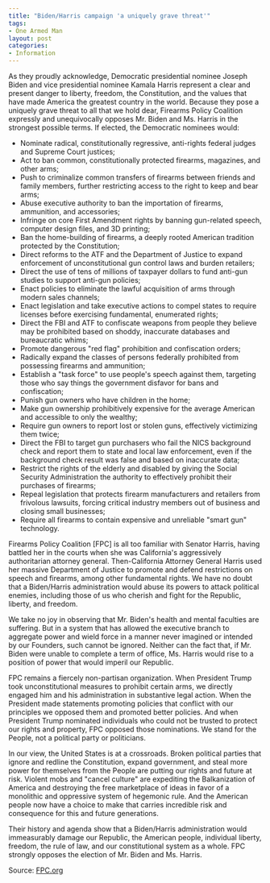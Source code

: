 ```yaml
---
title: "Biden/Harris campaign 'a uniquely grave threat'"
tags:
- One Armed Man
layout: post
categories:
- Information
---
```


As they proudly acknowledge, Democratic presidential nominee Joseph Biden and vice presidential nominee Kamala Harris represent a clear and present danger to liberty, freedom, the Constitution, and the values that have made America the greatest country in the world. Because they pose a uniquely grave threat to all that we hold dear, Firearms Policy Coalition expressly and unequivocally opposes Mr. Biden and Ms. Harris in the strongest possible terms. If elected, the Democratic nominees would:

- Nominate radical, constitutionally regressive, anti-rights federal judges and Supreme Court justices;
- Act to ban common, constitutionally protected firearms, magazines, and other arms;
- Push to criminalize common transfers of firearms between friends and family members, further restricting access to the right to keep and bear arms;
- Abuse executive authority to ban the importation of firearms, ammunition, and accessories;
- Infringe on core First Amendment rights by banning gun-related speech, computer design files, and 3D printing;
- Ban the home-building of firearms, a deeply rooted American tradition protected by the Constitution;
- Direct reforms to the ATF and the Department of Justice to expand enforcement of unconstitutional gun control laws and burden retailers;
- Direct the use of tens of millions of taxpayer dollars to fund anti-gun studies to support anti-gun policies;
- Enact policies to eliminate the lawful acquisition of arms through modern sales channels;
- Enact legislation and take executive actions to compel states to require licenses before exercising fundamental, enumerated rights;
- Direct the FBI and ATF to confiscate weapons from people they believe may be prohibited based on shoddy, inaccurate databases and bureaucratic whims;
- Promote dangerous "red flag" prohibition and confiscation orders;
- Radically expand the classes of persons federally prohibited from possessing firearms and ammunition;
- Establish a "task force" to use people's speech against them, targeting those who say things the government disfavor for bans and confiscation;
- Punish gun owners who have children in the home;
- Make gun ownership prohibitively expensive for the average American and accessible to only the wealthy;
- Require gun owners to report lost or stolen guns, effectively victimizing them twice;
- Direct the FBI to target gun purchasers who fail the NICS background check and report them to state and local law enforcement, even if the background check result was false and based on inaccurate data;
- Restrict the rights of the elderly and disabled by giving the Social Security Administration the authority to effectively prohibit their purchases of firearms;
- Repeal legislation that protects firearm manufacturers and retailers from frivolous lawsuits, forcing critical industry members out of business and closing small businesses;
- Require all firearms to contain expensive and unreliable "smart gun" technology.

Firearms Policy Coalition \[FPC\] is all too familiar with Senator Harris, having battled her in the courts when she was California's aggressively authoritarian attorney general. Then-California Attorney General Harris used her massive Department of Justice to promote and defend restrictions on speech and firearms, among other fundamental rights. We have no doubt that a Biden/Harris administration would abuse its powers to attack political enemies, including those of us who cherish and fight for the Republic, liberty, and freedom.

We take no joy in observing that Mr. Biden's health and mental faculties are suffering. But in a system that has allowed the executive branch to aggregate power and wield force in a manner never imagined or intended by our Founders, such cannot be ignored. Neither can the fact that, if Mr. Biden were unable to complete a term of office, Ms. Harris would rise to a position of power that would imperil our Republic.

FPC remains a fiercely non-partisan organization. When President Trump took unconstitutional measures to prohibit certain arms, we directly engaged him and his administration in substantive legal action. When the President made statements promoting policies that conflict with our principles we opposed them and promoted better policies. And when President Trump nominated individuals who could not be trusted to protect our rights and property, FPC opposed those nominations. We stand for the People, not a political party or politicians.

In our view, the United States is at a crossroads. Broken political parties that ignore and redline the Constitution, expand government, and steal more power for themselves from the People are putting our rights and future at risk. Violent mobs and "cancel culture" are expediting the Balkanization of America and destroying the free marketplace of ideas in favor of a monolithic and oppressive system of hegemonic rule. And the American people now have a choice to make that carries incredible risk and consequence for this and future generations.

Their history and agenda show that a Biden/Harris administration would immeasurably damage our Republic, the American people, individual liberty, freedom, the rule of law, and our constitutional system as a whole. FPC strongly opposes the election of Mr. Biden and Ms. Harris.

Source: [FPC.org](https://www.firearmspolicy.org/biden-harris-campaign-a-uniquely-grave-threat)
